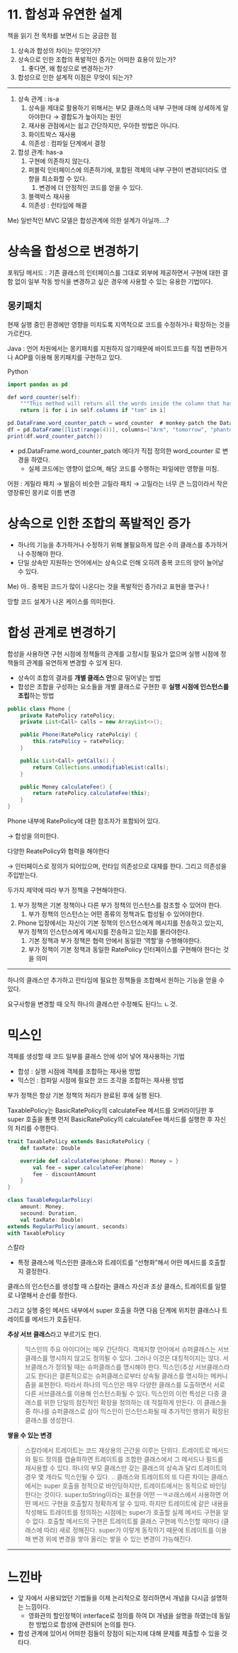 # 11. 합성과 유연한 설계

책을 읽기 전 목차를 보면서 드는 궁금한 점

1. 상속과 합성의 차이는 무엇인가?
2. 상속으로 인한 조합의 폭발적인 증가는 어떠한 효용이 있는가?
    1. 좋다면, 왜 합성으로 변경하는가?
3. 합성으로 인한 설계적 이점은 무엇이 되는가?

---

1. 상속 관계 : is-a
    1. 상속을 제대로 활용하기 위해서는 부모 클래스의 내부 구현에 대해 상세하게 알아야한다 → 결합도가 높아지는 원인
    2. 재사용 관점에서는 쉽고 간단하지만, 우아한 방법은 아니다.
    3. 화이트박스 재사용
    4. 의존성 : 컴파일 단계에서 결정
2. 합성 관계: has-a
    1. 구현에 의존하지 않는다.
    2. 퍼블릭 인터페이스에 의존하기에, 포함된 객체의 내부 구현이 변경되더라도 영향을 최소화할 수 있다.
        1. 변경에 더 안정적인 코드를 얻을 수 있다.
    3. 블랙박스 재사용
    4. 의존성 : 런타임에 해결

Me) 일반적인 MVC 모델은 합성관계에 의한 설계가 아닐까….?

# 상속을 합성으로 변경하기

포워딩 메서드 : 기존 클래스의 인터페이스를 그대로 외부에 제공하면서 구현에 대한 결함 없이 일부 작동 방식을 변경하고 싶은 경우에 사용할 수 있는 유용한 기법이다.

## 몽키패치

현재 실행 중인 환경에만 영향을 미치도록 지역적으로 코드를 수정하거나 확장하는 것을 가르킨다.

Java : 언어 차원에서는 몽키패치를 지원하지 않기때문에 바이트코드를 직접 변환하거나 AOP를 이용해 몽키패치를 구현하고 있다.

Python

```java
import pandas as pd

def word_counter(self):
    """This method will return all the words inside the column that has the word 'tom'"""
    return [i for i in self.columns if "tom" in i]

pd.DataFrame.word_counter_patch = word_counter  # monkey-patch the DataFrame class
df = pd.DataFrame([list(range(4))], columns=["Arm", "tomorrow", "phantom", "tommy"])
print(df.word_counter_patch())
```

- pd.DataFrame.word_counter_patch 에다가 직접 정의한 word_counter 로 변경을 하였다.
    - 실제 코드에는 영향이 없으며, 해당 코드를 수행하는 파일에만 영향을 미침.

어원 : 게릴라 패치 → 발음이 비슷한 고릴라 패치 → 고릴라는 너무 큰 느낌이라서 작은 영장류인 몽키로 이름 변경

# 상속으로 인한 조합의 폭발적인 증가

- 하나의 기능을 추가하거나 수정하기 위해 불필요하게 많은 수의 클래스를 추가하거나 수정해야 한다.
- 단일 상속만 지원하는 언어에서는 상속으로 인해 오히려 중복 코드의 양이 늘어날 수 있다.

Me) 아.. 중복된 코드가 많이 나온다는 것을 폭발적인 증가라고 표현을 했구나 !

망할 코드 설계가 나온 케이스를 의미한다.

# 합성 관계로 변경하기

합성을 사용하면 구현 시점에 정책들의 관계를 고정시킬 필요가 없으며 실행 시점에 정책들의 관계를 유연하게 변경할 수 있게 된다.

- 상속이 조합의 결과를 **개별 클래스 안**으로 밀어넣는 방법
- 합성은 조합을 구성하는 요소들을 개별 클래스로 구현한 후 **실행 시점에 인스턴스를 조립**하는 방법

```java
public class Phone {
	private RatePolicy ratePolicy;
	private List<Call> calls = new ArrayList<>();

	public Phone(RatePolicy ratePolciy) {
		this.ratePolicy = ratePolicy;
	}

	public List<Call> getCalls() {
		return Collections.unmodifiableList(calls);
	}

	public Money calculateFee() {
		return ratePolicy.calculateFee(this);
	}
}
```

Phone 내부에 RatePolicy에 대한 참조자가 포함되어 있다.

→ 합성을 의미한다.

 다양한 ReatePolicy와 협력을 해야한다

→ 인터페이스로 정의가 되어있으며, 런타임 의존성으로 대체를 한다. 그리고 의존성을 주입받는다.

두가지 제약에 따라 부가 정책을 구현해야한다.

1. 부가 정책은 기본 정책이나 다른 부가 정책의 인스턴스를 참조할 수 있어야 한다.
    1. 부가 정책의 인스턴스는 어떤 종류의 정책과도 합성될 수 있어야한다.
2. Phone 입장에서는 자신이 기본 정책의 인스턴스에게 메시지를 전송하고 있는지, 부가 정책의 인스턴스에게 메시지를 전송하고 있는지를 몰라야한다.
    1. 기본 정책과 부가 정책은 협력 안에서 동일한 ‘역할’을 수행해야한다.
    2. 부가 정책이 기본 정책과 동일한 RatePolicy 인터페이스를 구현해야 한다는 것을 의미

---

하나의 클래스만 추가하고 란타임에 필요한 정책들을 조합해서 원하는 기능을 얻을 수 있다.

요구사항을 변경할 때 오직 하나의 클래스만 수정해도 된다느 ㄴ것.

# 믹스인

객체를 생성할 때 코드 일부를 클래스 안에 섞어 넣어 재사용하는 기법

- 합성 : 실행 시점에 객체를 조합하는 재사용 방법
- 믹스인 : 컴파일 시점에 필요한 코드 조각을 조합하는 재사용 방법

부가 정책은 항상 기본 정책의 처리가 완료된 후에 실행 된다.

TaxablePolicy는 BasicRatePolicy의 calculateFee 메서드를 오버라이딩한 후 super 호출을 통햇 먼저 BasicRatePolicy의 calculateFee 메서드를 실행한 후 자신의 처리를 수행한다.

```scala
trait TaxablePolicy extends BasicRatePolicy {
	def taxRate: Double

	override def calculateFee(phone: Phone): Money = }
		val fee = super.calculateFee(phone)
		fee - discountAmount
	}
}
```

```scala
class TaxableRegularPolicy(
	amount: Money,
	secound: Duration,
	val taxRate: Double)
extends RegularPolicy(amount, seconds)
with TaxablePolicy
```

스칼라

- 특정 클래스에 믹스인한 클래스와 트레이트를 “선형화”해서 어떤 메서드를 호출할지 결정한다.

클래스의 인스턴스를 생성할 때 스칼라는 클래스 자신과 조상 클래스, 트레이트를 일렬로 나열해서 순선를 정한다.

그리고 실행 중인 메서드 내부에서 super 호출을 하면 다음 단계에 위치한 클래스나 트레이트를 메서드가 호출된다.

**추상 서브 클래스**라고 부르기도 한다.

> 믹스인의 주요 아이디어는 매우 간단하다. 객체지향 언어에서 슈퍼클래스는 서브클래스를 명시하지 않고도 정의될 수 있다. 그러나 이것은 대칭적이지는 않다. 서브클래스가 정의될 때는 슈퍼클래스를 명시해야 한다. 믹스인(추상 서브클래스라고도 한다)은 결론적으로는 슈퍼클래스로부터 상속될 클래스를 명시하는 메커니즘을 표현한다. 따라서 하나의 믹스인은 매우 다양한 클래스를 도출하면서 서로 다른 서브클래스를 이용해 인스턴스화될 수 있다. 믹스인의 이런 특성은 다중 클래스를 위한 단일의 점진적인 확장을 정의하는 데 적절하게 만든다. 이 클래스들 중 하나를 슈퍼클래스로 삼아 믹스인이 인스턴스화될 때 추가적인 행위가 확장된 클래스를 생성한다.
> 

**쌓을 수 있는 변경**

> 스칼라에서 트레이트는 코드 재상용의 근간을 이루는 단위다. 트레이트로 메서드와 필드 정의를 캡슐화하면 트레이트를 조합한 클래스에서 그 메서드나 필드를 재사용할 수 있다. 하나의 부모 클래스만 갖는 클래스의 상속과 달리 트레이트의 경우 몇 개라도 믹스인될 수 있다. .. 클래스와 트레이트의 또 다른 차이는 클래스에서는 super 호출을 정적으로 바인딩하지만, 트레이트에서는 동적으로 바인딩한다는 것이다. super.toString이라는 표현을 어떤 ㅡㅋㄹ래스에서 사용하면 어떤 메서드 구현을 호출할지 정확하게 알 수 있따. 하지만 트레이트에 같은 내용을 작성해도 트레이트를 정의하는 시점에는 super가 호출할 실제 메서드 구현을 알 수 없다. 호출할 메서드의 구현은 트레이트를 클래스 구현에 믹스인할 때마다 (클래스에 따라) 새로 정해진다. super가 이렇게 동작하기 때문에 트레이트를 이용해 변경 위에 변경을 쌓아 올리는 쌓을 수 있는 변경이 가능해진다.
> 

---

# 느낀바

- 앞 자에서 사용되었던 기법들을 이제 논리적으로 정리하면서 개념을 다시금 설명하는 느낌이다.
    - 영화관의 할인정책이 interface로 정의를 하여 DI 개념을 설명을 하였는데 동일한 방법으로 합성에 관련되어 논의를 한다.
- 합성 관계에 있어서 어떠한 점들이 장점이 되는지에 대해 문제를 제출할 수 있을 것 타다.